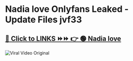 
 # Nadia love Onlyfans Leaked - Update Files jvf33

## <h2><a href="https://clipsfans.com/Nadia_love&ref=git">🔗 Click to LINKS ⏩⏩ 👉 🟢 Nadia love </a></h2>

<a href="https://clipsfans.com/Nadia_love&ref=git" rel="nofollow" data-target="animated-image.originalLink"><img src="https://i.ibb.co.com/xMMVF88/686577567.gif" alt="Viral Video Original" style="max-width: 100%; display: inline-block;" data-target="animated-image.originalImage"></a>


